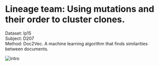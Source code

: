 # Lineage team: Using mutations and their order to cluster clones.
Dataset: lp15  
Subject: D207  
Method: Doc2Vec. A machine learning algorithm that finds similarities between documents.  

![intro](https://user-images.githubusercontent.com/56963524/123269501-ba2e0e80-d507-11eb-8eea-5fc55e3ae47f.PNG)

